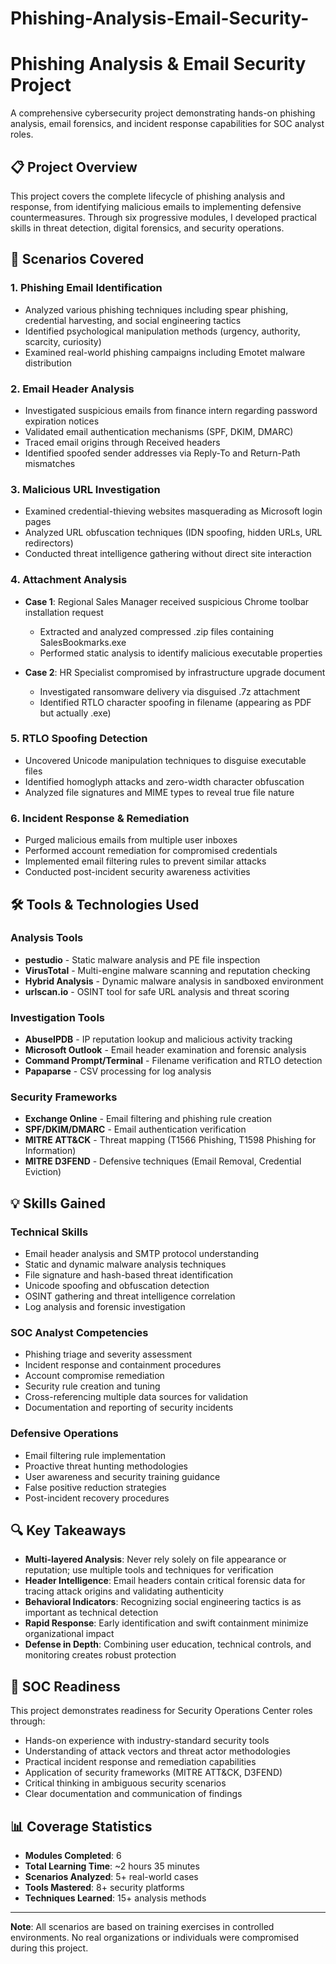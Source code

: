 # Phishing-Analysis-Email-Security-
# Phishing Analysis & Email Security Project

A comprehensive cybersecurity project demonstrating hands-on phishing analysis, email forensics, and incident response capabilities for SOC analyst roles.

## 📋 Project Overview

This project covers the complete lifecycle of phishing analysis and response, from identifying malicious emails to implementing defensive countermeasures. Through six progressive modules, I developed practical skills in threat detection, digital forensics, and security operations.

## 🎯 Scenarios Covered

### 1. **Phishing Email Identification**
- Analyzed various phishing techniques including spear phishing, credential harvesting, and social engineering tactics
- Identified psychological manipulation methods (urgency, authority, scarcity, curiosity)
- Examined real-world phishing campaigns including Emotet malware distribution

### 2. **Email Header Analysis**
- Investigated suspicious emails from finance intern regarding password expiration notices
- Validated email authentication mechanisms (SPF, DKIM, DMARC)
- Traced email origins through Received headers
- Identified spoofed sender addresses via Reply-To and Return-Path mismatches

### 3. **Malicious URL Investigation**
- Examined credential-thieving websites masquerading as Microsoft login pages
- Analyzed URL obfuscation techniques (IDN spoofing, hidden URLs, URL redirectors)
- Conducted threat intelligence gathering without direct site interaction

### 4. **Attachment Analysis**
- **Case 1**: Regional Sales Manager received suspicious Chrome toolbar installation request
  - Extracted and analyzed compressed .zip files containing SalesBookmarks.exe
  - Performed static analysis to identify malicious executable properties
  
- **Case 2**: HR Specialist compromised by infrastructure upgrade document
  - Investigated ransomware delivery via disguised .7z attachment
  - Identified RTLO character spoofing in filename (appearing as PDF but actually .exe)

### 5. **RTLO Spoofing Detection**
- Uncovered Unicode manipulation techniques to disguise executable files
- Identified homoglyph attacks and zero-width character obfuscation
- Analyzed file signatures and MIME types to reveal true file nature

### 6. **Incident Response & Remediation**
- Purged malicious emails from multiple user inboxes
- Performed account remediation for compromised credentials
- Implemented email filtering rules to prevent similar attacks
- Conducted post-incident security awareness activities

## 🛠️ Tools & Technologies Used

### Analysis Tools
- **pestudio** - Static malware analysis and PE file inspection
- **VirusTotal** - Multi-engine malware scanning and reputation checking
- **Hybrid Analysis** - Dynamic malware analysis in sandboxed environment
- **urlscan.io** - OSINT tool for safe URL analysis and threat scoring

### Investigation Tools
- **AbuseIPDB** - IP reputation lookup and malicious activity tracking
- **Microsoft Outlook** - Email header examination and forensic analysis
- **Command Prompt/Terminal** - Filename verification and RTLO detection
- **Papaparse** - CSV processing for log analysis

### Security Frameworks
- **Exchange Online** - Email filtering and phishing rule creation
- **SPF/DKIM/DMARC** - Email authentication verification
- **MITRE ATT&CK** - Threat mapping (T1566 Phishing, T1598 Phishing for Information)
- **MITRE D3FEND** - Defensive techniques (Email Removal, Credential Eviction)

## 💡 Skills Gained

### Technical Skills
- Email header analysis and SMTP protocol understanding
- Static and dynamic malware analysis techniques
- File signature and hash-based threat identification
- Unicode spoofing and obfuscation detection
- OSINT gathering and threat intelligence correlation
- Log analysis and forensic investigation

### SOC Analyst Competencies
- Phishing triage and severity assessment
- Incident response and containment procedures
- Account compromise remediation
- Security rule creation and tuning
- Cross-referencing multiple data sources for validation
- Documentation and reporting of security incidents

### Defensive Operations
- Email filtering rule implementation
- Proactive threat hunting methodologies
- User awareness and security training guidance
- False positive reduction strategies
- Post-incident recovery procedures

## 🔍 Key Takeaways

- **Multi-layered Analysis**: Never rely solely on file appearance or reputation; use multiple tools and techniques for verification
- **Header Intelligence**: Email headers contain critical forensic data for tracing attack origins and validating authenticity
- **Behavioral Indicators**: Recognizing social engineering tactics is as important as technical detection
- **Rapid Response**: Early identification and swift containment minimize organizational impact
- **Defense in Depth**: Combining user education, technical controls, and monitoring creates robust protection

## 🚀 SOC Readiness

This project demonstrates readiness for Security Operations Center roles through:

- Hands-on experience with industry-standard security tools
- Understanding of attack vectors and threat actor methodologies
- Practical incident response and remediation capabilities
- Application of security frameworks (MITRE ATT&CK, D3FEND)
- Critical thinking in ambiguous security scenarios
- Clear documentation and communication of findings

## 📊 Coverage Statistics

- **Modules Completed**: 6
- **Total Learning Time**: ~2 hours 35 minutes
- **Scenarios Analyzed**: 5+ real-world cases
- **Tools Mastered**: 8+ security platforms
- **Techniques Learned**: 15+ analysis methods

---

**Note**: All scenarios are based on training exercises in controlled environments. No real organizations or individuals were compromised during this project.
